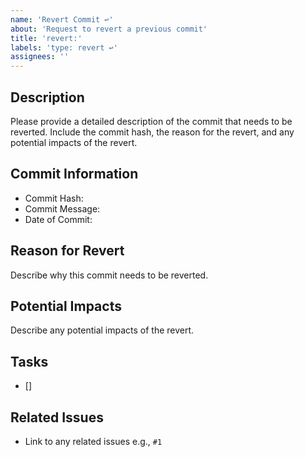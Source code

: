 ```yaml
---
name: 'Revert Commit ↩️'
about: 'Request to revert a previous commit'
title: 'revert:'
labels: 'type: revert ↩️'
assignees: ''
---
```


## Description

Please provide a detailed description of the commit that needs to be reverted. Include the commit
hash, the reason for the revert, and any potential impacts of the revert.

## Commit Information

- Commit Hash:
- Commit Message:
- Date of Commit:

## Reason for Revert

Describe why this commit needs to be reverted.

## Potential Impacts

Describe any potential impacts of the revert.

## Tasks

- []

## Related Issues

- Link to any related issues e.g., `#1`
